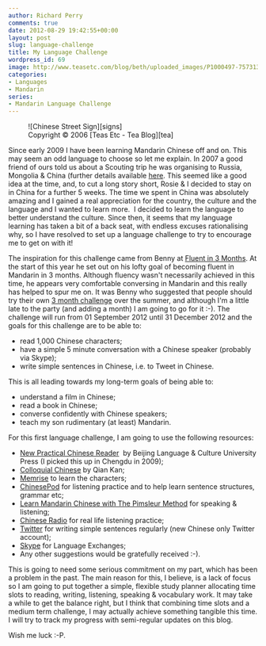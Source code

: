 ```yaml
---
author: Richard Perry
comments: true
date: 2012-08-29 19:42:55+00:00
layout: post
slug: language-challenge
title: My Language Challenge
wordpress_id: 69
image: http://www.teasetc.com/blog/beth/uploaded_images/P1000497-757313.JPG
categories:
- Languages
- Mandarin
series:
- Mandarin Language Challenge
---
```


<figure markdown='1' class='alignleft'>
  ![Chinese Street Sign][signs] 
  <figcaption markdown='1'>Copyright &copy; 2006 [Teas Etc - Tea Blog][tea]</figcaption>
</figure>

Since early 2009 I have been learning Mandarin Chinese off and on. This may seem an odd language to choose so let me explain. In 2007 a good friend of ours told us about a Scouting trip he was organising to Russia, Mongolia & China (further details available [here][3n]. This seemed like a good idea at the time, and, to cut a long story short, Rosie & I decided to stay on in China for a further 5 weeks. The time we spent in China was absolutely amazing and I gained a real appreciation for the country, the culture and the language and I wanted to learn more.  I decided to learn the language to better understand the culture. Since then, it seems that my language learning has taken a bit of a back seat, with endless excuses rationalising why, so I have resolved to set up a language challenge to try to encourage me to get on with it!

The inspiration for this challenge came from Benny at [Fluent in 3 Months][fi3m]. At the start of this year he set out on his lofty goal of becoming fluent in Mandarin in 3 months. Although fluency wasn't necessarily achieved in this time, he appears very comfortable conversing in Mandarin and this really has helped to spur me on. It was Benny who suggested that people should try their own [3 month challenge][3m] over the summer, and although I'm a little late to the party (and adding a month) I am going to go for it :-). The challenge will run from 01 September 2012 until 31 December 2012 and the goals for this challenge are to be able to:

  * read 1,000 Chinese characters;
  * have a simple 5 minute conversation with a Chinese speaker (probably via Skype);
  * write simple sentences in Chinese, i.e. to Tweet in Chinese.

This is all leading towards my long-term goals of being able to:

  * understand a film in Chinese;
  * read a book in Chinese;
  * converse confidently with Chinese speakers;
  * teach my son rudimentary (at least) Mandarin.

For this first language challenge, I am going to use the following resources:
	
  * [New Practical Chinese Reader][npcr]  by Beijing Language & Culture University Press (I picked this up in Chengdu in 2009);	
  * [Colloquial Chinese][cc] by Qian Kan;	
  * [Memrise][mem] to learn the characters;	
  * [ChinesePod][cp] for listening practice and to help learn sentence structures, grammar etc;	
  * [Learn Mandarin Chinese with The Pimsleur Method][pim] for speaking & listening;	
  * [Chinese Radio][cr] for real life listening practice;	
  * [Twitter][twi] for writing simple sentences regularly (new Chinese only Twitter account);	
  * [Skype][sky] for Language Exchanges;	
  * Any other suggestions would be gratefully received :-).

This is going to need some serious commitment on my part, which has been a problem in the past. The main reason for this, I believe, is a lack of focus so I am going to put together a simple, flexible study planner allocating time slots to reading, writing, listening, speaking & vocabulary work. It may take a while to get the balance right, but I think that combining time slots and a medium term challenge, I may actually achieve something tangible this time. I will try to track my progress with semi-regular updates on this blog.

Wish me luck :-P.

[signs]: http://www.teasetc.com/blog/beth/uploaded_images/P1000497-757313.JPG "Chinese Street Sign"

[tea]: http://blog.teasetc.com/ "Teas Etc - Tea Blog"
[3n]: http://travel.perry-online.me.uk/trips/china-2009/ "Three Nations & China 2009"
[fi3m]: http://www.fluentin3months.com/ "Fluent in 3 Months"
[3m]: http://www.fluentin3months.com/fi3m-challenge/ "3 month challenge"
[npcr]: http://www.chinabooks.com/home.php?cat=319 "New Practical Chinese Reader"
[cc]: http://www.routledge.com/books/details/9780415434157/ "Colloquial Chinese"
[mem]: http://memrise.com/ "Memrise"
[cp]: http://chinesepod.com/ "ChinesePod"
[pim]: http://www.pimsleur.com/Learn-Mandarin-Chinese "Learn Mandarin Chinese with The Pimsleur Method"
[cr]: mms://media.ccdntech.com/wmtencoder/rti/cbs2.wmv "Chinese Radio"
[twi]: http://twitter.com/richard_p2_ZH "Richard Perry Chinese Language Twitter Account"
[sky]: http://www.skype.com/ "Skype"